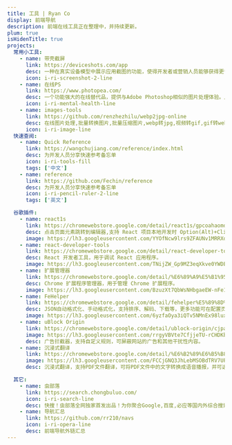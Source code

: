 ```yaml
---
title: 工具 | Ryan Co
display: 前端导航
description: 前端在线工具正在整理中，并持续更新。
plum: true
isHidenTitle: true
projects:
  常用小工具:
    - name: 带壳截屏
      link: https://deviceshots.com/app
      desc: 一种在真实设备模型中展示应用截图的功能，使得开发者或营销人员能够获得更专业、更具吸引力的应用展示效果。
      icon: i-ri-screenshot-2-line
    - name: 在线PS
      link: https://www.photopea.com/
      desc: 一个功能强大的在线替代品，提供与Adobe Photoshop相似的图片处理体验。用户无需下载安装即可在浏览器中打开并使用它来编辑照片、应用特效、滤镜、添加文本、裁剪或调整图片大小等。支持多种格式如PSD、XD、Sketch、XCF和RAW等，并具备实时链接状态检查，确保用户可以无缝访问此在线PS服务。
      icon: i-ri-mental-health-line
    - name: images-tools
      link: https://github.com/renzhezhilu/webp2jpg-online
      desc: 在线图片处理,批量转换图片,批量压缩图片,webp转jpg,视频转gif,gif转webp
      icon: i-ri-image-line
  快速查阅:
    - name: Quick Reference
      link: https://wangchujiang.com/reference/index.html
      desc: 为开发人员分享快速参考备忘单
      icon: i-ri-tools-fill
      tags: ['中文']
    - name: reference
      link: https://github.com/Fechin/reference
      desc: 为开发人员分享快速参考备忘单
      icon: i-ri-pencil-ruler-2-line
      tags: ['英文']

  谷歌插件:
    - name: react1s
      link: https://chromewebstore.google.com/detail/react1s/gpcoahaomdfmekggblkckofkgjggnjlp
      desc: 点击页面元素跳转到编辑器,支持 React 项目本地开发时 Option(Alt)+Click 页面上对应元素即可跳转到编辑器对应组件行列。
      image: https://lh3.googleusercontent.com/YYOfNcw9lrs9ZFAUNv1MRRXd68KsKJfnEG4cKjtURrjQ1uFYKmQ8ZRHIy6Zf1E5HeDzPv6tW4jOXZm7vPPEabooD0w=s60
    - name: react-developer-tools
      link: https://chromewebstore.google.com/detail/react-developer-tools/fmkadmapgofadopljbjfkapdkoienihi
      desc: React 开发者工具，用于调试 React 应用程序。
      image: https://lh3.googleusercontent.com/TNijZW_Gp9MZ3eqXkve0YWDEiHV-a2IpSpD6IJzrV3Y76GJcLEyzX2regTLemXzBHbHVqkKuxnnWDT34Cp4sNh-Y=s60
    - name: 扩展管理器
      link: https://chromewebstore.google.com/detail/%E6%89%A9%E5%B1%95%E7%AE%A1%E7%90%86%E5%99%A8%EF%BC%88extension-manager%EF%BC%89/gjldcdngmdknpinoemndlidpcabkggco
      desc: Chrome 扩展程序管理器，用于管理 Chrome 扩展程序。
      image: https://lh3.googleusercontent.com/BzuzXt7QbWsNHbgaeEW-nFe1inyQS4CtcY2QdXBbsyuf5ywVt4BEl3M1gluUVD1PTFv5hLMZ-NZJy9_7Ype5Zg1H08s=s60
    - name: FeHelper
      link: https://chromewebstore.google.com/detail/fehelper%E5%89%8D%E7%AB%AF%E5%8A%A9%E6%89%8B/pkgccpejnmalmdinmhkkfafefagiiiad
      desc: JSON自动格式化、手动格式化，支持排序、解码、下载等，更多功能可在配置页按需安装！
      image: https://lh3.googleusercontent.com/6yzfaOya3iQTv5NMnEx98luxTT-1WdOUbTQXIg5w96FOXlH_LDswkrjzIYZRqG1JCpcJ9jd8rPZD33xM--7GMGzUAQ=s60
    - name: uBlock Origin
      link: https://chromewebstore.google.com/detail/ublock-origin/cjpalhdlnbpafiamejdnhcphjbkeiagm
      image: https://lh3.googleusercontent.com/rrgyVBVte7CfjjeTU-rCHDKba7vtq-yn3o8-10p5b6QOj_2VCDAO3VdggV5fUnugbG2eDGPPjoJ9rsiU_tUZBExgLGc=s60
      desc: 广告拦截器，支持自定义规则，可屏蔽网站的广告和其他干扰性内容。
    - name: 沉浸式翻译
      link: https://chromewebstore.google.com/detail/%E6%B2%89%E6%B5%B8%E5%BC%8F%E7%BF%BB%E8%AF%91-%E5%8F%8C%E8%AF%AD%E5%AF%B9%E7%85%A7%E7%BD%91%E9%A1%B5%E7%BF%BB%E8%AF%91-pdf%E6%96%87%E6%A1%A3%E7%BF%BB%E8%AF%91/bpoadfkcbjbfhfodiogcnhhhpibjhbnh
      image: https://lh3.googleusercontent.com/FCCjGNQ3JhLebMSOBdTRV7UP5yMNa9lF5rsJxQ1B4gVcZy5V3vJIdIOh3DO7fCih1JfzIRbAHrxhhXjEUTMKtwdBDA=s60
      desc: 沉浸式翻译，支持PDF文件翻译，可将PDF文件中的文字转换成语音播报，并可选择是否朗读。

  其它:
    - name: 虫部落
      link: https://search.chongbuluo.com/
      icon: i-ri-search-line
      desc: 快搜！虫部落全网独家首发出品！为你聚合Google,百度,必应等国内外综合搜索和学术,资源,专业领域知识等垂直搜索。精准搜索,便捷交互！是你的网络搜索第一站！
    - name: 导航汇总
      link: https://github.com/rr210/navs
      icon: i-ri-opera-line
      desc: 前端导航外链汇总
---
```

<!-- @layout-full-width -->

<NavsTabs :description="frontmatter.description" />

<NavsList :projects="frontmatter.projects" />